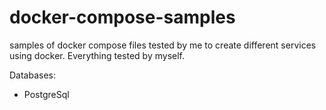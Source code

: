 # docker-compose-samples
samples of docker compose files tested by me to create different services using docker. Everything tested by myself.

Databases:
- PostgreSql
